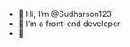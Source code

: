 - 👋 Hi, I’m @Sudharson123
- 👀 I’m a front-end developer
- 🌱 

<!---
Sudharson123/Sudharson123 is a ✨ special ✨ repository because its `README.md` (this file) appears on your GitHub profile.
You can click the Preview link to take a look at your changes.
--->

